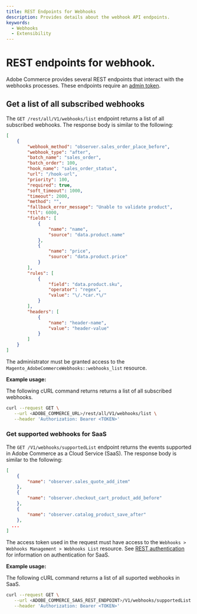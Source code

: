 ```yaml
---
title: REST Endpoints for Webhooks
description: Provides details about the webhook API endpoints.
keywords:
  - Webhooks
  - Extensibility
---
```


# REST endpoints for webhook.

Adobe Commerce provides several REST endpoints that interact with the webhooks processes. These endpoints require an [admin token](https://developer.adobe.com/commerce/webapi/rest/tutorials/prerequisite-tasks/).

## Get a list of all subscribed webhooks

The `GET /rest/all/V1/webhooks/list` endpoint returns a list of all subscribed webhooks. The response body is similar to the following:

```json
[
	{
		"webhook_method": "observer.sales_order_place_before",
		"webhook_type": "after",
		"batch_name": "sales_order",
		"batch_order": 100,
		"hook_name": "sales_order_status",
		"url": "/hook-url",
		"priority": 100,
		"required": true,
		"soft_timeout": 1000,
		"timeout": 2000,
		"method": "",
		"fallback_error_message": "Unable to validate product",
		"ttl": 6000,
		"fields": [
			{
				"name": "name",
				"source": "data.product.name"
			},
			{
				"name": "price",
				"source": "data.product.price"
			}
		],
		"rules": [
			{
				"field": "data.product.sku",
				"operator": "regex",
				"value": "\/.*car.*\/"
			}
		],
		"headers": [
			{
				"name": "header-name",
				"value": "header-value"
			}
		]
	}
]
```

The administrator must be granted access to the `Magento_AdobeCommerceWebhooks::webhooks_list` resource.

**Example usage:**

The following cURL command returns returns a list of all subscribed webhooks.

```bash
curl --request GET \
   --url <ADOBE_COMMERCE_URL>/rest/all/V1/webhooks/list \
   --header 'Authorization: Bearer <TOKEN>'
```

### Get supported webhooks for SaaS

<Edition name="saas" />

The `GET /V1/webhooks/supportedList` endpoint returns the events supported in Adobe Commerce as a Cloud Service (SaaS). The response body is similar to the following:

```json
[
	{
		"name": "observer.sales_quote_add_item"
	},
	{
		"name": "observer.checkout_cart_product_add_before"
	},
	{
		"name": "observer.catalog_product_save_after"
	},
  ...
]
```

The access token used in the request must have access to the `Webhooks > Webhooks Management > Webhooks List` resource. See [REST authentication](https://developer.adobe.com/commerce/services/cloud/guides/rest/authentication/) for information on authentication for SaaS.

**Example usage:**

The following cURL command returns a list of all suported webhooks in SaaS.

```bash
curl --request GET \
   --url <ADOBE_COMMERCE_SAAS_REST_ENDPOINT>/V1/webhooks/supportedList \
   --header 'Authorization: Bearer <TOKEN>'
```
